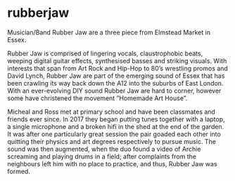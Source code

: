 # rubberjaw
Musician/Band
Rubber Jaw are a three piece from Elmstead Market in Essex.

Rubber Jaw is comprised of lingering vocals, claustrophobic beats, weeping digital guitar effects, synthesised basses and striking visuals. With interests that span from Art Rock and Hip-Hop to 80’s wrestling promos and David Lynch, Rubber Jaw are part of the emerging sound of Essex that has been crawling its way back down the A12 into the suburbs of East London. With an ever-evolving DIY sound Rubber Jaw are hard to corner, however some have christened the movement ”Homemade Art House”.

Micheal and Ross met at primary school and have been classmates and friends ever since. In 2017 they began putting tunes together with a laptop, a single microphone and a broken hifi in the shed at the end of the garden. It was after one particularly great session the pair goaded each other into quitting their physics and art degrees respectively to pursue music. The sound was then augmented, when the duo found a video of Archie screaming and playing drums in a field; after complaints from the neighbours left him with no place to practice, and thus, Rubber Jaw was formed. 
